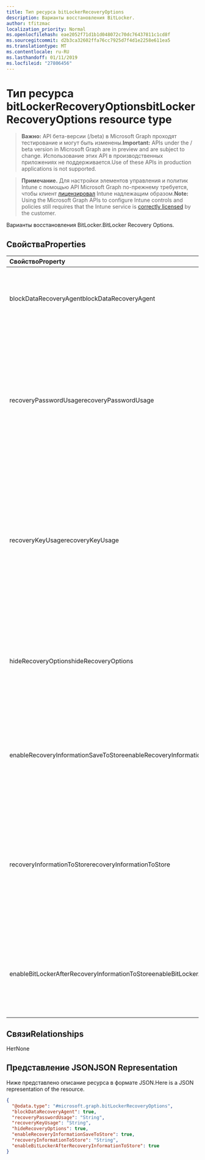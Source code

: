 ```yaml
---
title: Тип ресурса bitLockerRecoveryOptions
description: Варианты восстановления BitLocker.
author: tfitzmac
localization_priority: Normal
ms.openlocfilehash: eae2052f71d1b1d048072c70dc76437811c1cd8f
ms.sourcegitcommit: d2b3ca32602ffa76cc7925d7f4d1e2258e611ea5
ms.translationtype: MT
ms.contentlocale: ru-RU
ms.lasthandoff: 01/11/2019
ms.locfileid: "27806456"
---
```

# <a name="bitlockerrecoveryoptions-resource-type"></a><span data-ttu-id="32901-103">Тип ресурса bitLockerRecoveryOptions</span><span class="sxs-lookup"><span data-stu-id="32901-103">bitLockerRecoveryOptions resource type</span></span>

> <span data-ttu-id="32901-104">**Важно:** API бета-версии (/beta) в Microsoft Graph проходят тестирование и могут быть изменены.</span><span class="sxs-lookup"><span data-stu-id="32901-104">**Important:** APIs under the / beta version in Microsoft Graph are in preview and are subject to change.</span></span> <span data-ttu-id="32901-105">Использование этих API в производственных приложениях не поддерживается.</span><span class="sxs-lookup"><span data-stu-id="32901-105">Use of these APIs in production applications is not supported.</span></span>

> <span data-ttu-id="32901-106">**Примечание.** Для настройки элементов управления и политик Intune с помощью API Microsoft Graph по-прежнему требуется, чтобы клиент [лицензировал](https://go.microsoft.com/fwlink/?linkid=839381) Intune надлежащим образом.</span><span class="sxs-lookup"><span data-stu-id="32901-106">**Note:** Using the Microsoft Graph APIs to configure Intune controls and policies still requires that the Intune service is [correctly licensed](https://go.microsoft.com/fwlink/?linkid=839381) by the customer.</span></span>

<span data-ttu-id="32901-107">Варианты восстановления BitLocker.</span><span class="sxs-lookup"><span data-stu-id="32901-107">BitLocker Recovery Options.</span></span>
## <a name="properties"></a><span data-ttu-id="32901-108">Свойства</span><span class="sxs-lookup"><span data-stu-id="32901-108">Properties</span></span>
|<span data-ttu-id="32901-109">Свойство</span><span class="sxs-lookup"><span data-stu-id="32901-109">Property</span></span>|<span data-ttu-id="32901-110">Тип</span><span class="sxs-lookup"><span data-stu-id="32901-110">Type</span></span>|<span data-ttu-id="32901-111">Описание</span><span class="sxs-lookup"><span data-stu-id="32901-111">Description</span></span>|
|:---|:---|:---|
|<span data-ttu-id="32901-112">blockDataRecoveryAgent</span><span class="sxs-lookup"><span data-stu-id="32901-112">blockDataRecoveryAgent</span></span>|<span data-ttu-id="32901-113">Логический</span><span class="sxs-lookup"><span data-stu-id="32901-113">Boolean</span></span>|<span data-ttu-id="32901-114">Указывает, следует ли блокировать агентом восстановления данных на основе сертификатов.</span><span class="sxs-lookup"><span data-stu-id="32901-114">Indicates whether to block certificate-based data recovery agent.</span></span>|
|<span data-ttu-id="32901-115">recoveryPasswordUsage</span><span class="sxs-lookup"><span data-stu-id="32901-115">recoveryPasswordUsage</span></span>|[<span data-ttu-id="32901-116">configurationUsage</span><span class="sxs-lookup"><span data-stu-id="32901-116">configurationUsage</span></span>](../resources/intune-deviceconfig-configurationusage.md)|<span data-ttu-id="32901-117">Указывает ли пользователи могут или должны создавать пароль восстановления из 48 цифр основных или системный диск.</span><span class="sxs-lookup"><span data-stu-id="32901-117">Indicates whether users are allowed or required to generate a 48-digit recovery password for fixed or system disk.</span></span> <span data-ttu-id="32901-118">Возможные значения: `blocked`, `required`, `allowed`.</span><span class="sxs-lookup"><span data-stu-id="32901-118">Possible values are: `blocked`, `required`, `allowed`.</span></span>|
|<span data-ttu-id="32901-119">recoveryKeyUsage</span><span class="sxs-lookup"><span data-stu-id="32901-119">recoveryKeyUsage</span></span>|[<span data-ttu-id="32901-120">configurationUsage</span><span class="sxs-lookup"><span data-stu-id="32901-120">configurationUsage</span></span>](../resources/intune-deviceconfig-configurationusage.md)|<span data-ttu-id="32901-121">Указывает ли пользователям разрешено или необходимо создание ключа восстановления 256-разрядный основных или системный диск.</span><span class="sxs-lookup"><span data-stu-id="32901-121">Indicates whether users are allowed or required to generate a 256-bit recovery key for fixed or system disk.</span></span> <span data-ttu-id="32901-122">Возможные значения: `blocked`, `required`, `allowed`.</span><span class="sxs-lookup"><span data-stu-id="32901-122">Possible values are: `blocked`, `required`, `allowed`.</span></span>|
|<span data-ttu-id="32901-123">hideRecoveryOptions</span><span class="sxs-lookup"><span data-stu-id="32901-123">hideRecoveryOptions</span></span>|<span data-ttu-id="32901-124">Логический</span><span class="sxs-lookup"><span data-stu-id="32901-124">Boolean</span></span>|<span data-ttu-id="32901-125">Указывает ли разрешать отображение параметры восстановления в мастер установки BitLocker основных или системный диск.</span><span class="sxs-lookup"><span data-stu-id="32901-125">Indicates whether or not to allow showing recovery options in BitLocker Setup Wizard for fixed or system disk.</span></span>|
|<span data-ttu-id="32901-126">enableRecoveryInformationSaveToStore</span><span class="sxs-lookup"><span data-stu-id="32901-126">enableRecoveryInformationSaveToStore</span></span>|<span data-ttu-id="32901-127">Логический</span><span class="sxs-lookup"><span data-stu-id="32901-127">Boolean</span></span>|<span data-ttu-id="32901-128">Указывает, следует ли разрешить сведения о восстановлении BitLocker для хранения в Доменных службах Active Directory.</span><span class="sxs-lookup"><span data-stu-id="32901-128">Indicates whether or not to allow BitLocker recovery information to store in AD DS.</span></span>|
|<span data-ttu-id="32901-129">recoveryInformationToStore</span><span class="sxs-lookup"><span data-stu-id="32901-129">recoveryInformationToStore</span></span>|[<span data-ttu-id="32901-130">bitLockerRecoveryInformationType</span><span class="sxs-lookup"><span data-stu-id="32901-130">bitLockerRecoveryInformationType</span></span>](../resources/intune-deviceconfig-bitlockerrecoveryinformationtype.md)|<span data-ttu-id="32901-131">Настройте, какие части сведения о восстановлении BitLocker хранятся в Доменных службах Active Directory.</span><span class="sxs-lookup"><span data-stu-id="32901-131">Configure what pieces of BitLocker recovery information are stored to AD DS.</span></span> <span data-ttu-id="32901-132">Возможные значения: `passwordAndKey`, `passwordOnly`.</span><span class="sxs-lookup"><span data-stu-id="32901-132">Possible values are: `passwordAndKey`, `passwordOnly`.</span></span>|
|<span data-ttu-id="32901-133">enableBitLockerAfterRecoveryInformationToStore</span><span class="sxs-lookup"><span data-stu-id="32901-133">enableBitLockerAfterRecoveryInformationToStore</span></span>|<span data-ttu-id="32901-134">Логический</span><span class="sxs-lookup"><span data-stu-id="32901-134">Boolean</span></span>|<span data-ttu-id="32901-135">Указывает, следует ли включить BitLocker до восстановления данные хранятся в Доменных службах Active Directory.</span><span class="sxs-lookup"><span data-stu-id="32901-135">Indicates whether or not to enable BitLocker until recovery information is stored in AD DS.</span></span>|

## <a name="relationships"></a><span data-ttu-id="32901-136">Связи</span><span class="sxs-lookup"><span data-stu-id="32901-136">Relationships</span></span>
<span data-ttu-id="32901-137">Нет</span><span class="sxs-lookup"><span data-stu-id="32901-137">None</span></span>
## <a name="json-representation"></a><span data-ttu-id="32901-138">Представление JSON</span><span class="sxs-lookup"><span data-stu-id="32901-138">JSON Representation</span></span>
<span data-ttu-id="32901-139">Ниже представлено описание ресурса в формате JSON.</span><span class="sxs-lookup"><span data-stu-id="32901-139">Here is a JSON representation of the resource.</span></span>
<!-- {
  "blockType": "resource",
  "@odata.type": "microsoft.graph.bitLockerRecoveryOptions"
}
-->
``` json
{
  "@odata.type": "#microsoft.graph.bitLockerRecoveryOptions",
  "blockDataRecoveryAgent": true,
  "recoveryPasswordUsage": "String",
  "recoveryKeyUsage": "String",
  "hideRecoveryOptions": true,
  "enableRecoveryInformationSaveToStore": true,
  "recoveryInformationToStore": "String",
  "enableBitLockerAfterRecoveryInformationToStore": true
}
```





